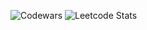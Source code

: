 ![Codewars](https://github.r2v.ch/codewars?user=by_Lazarev)
![Leetcode Stats](https://leetcard.jacoblin.cool/By-Lazarev)
